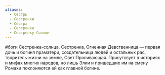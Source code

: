 ```yaml
---
aliases:
  - Сестры
  - Сестренки
  - Сестра
  - Сестренка
  - Сестренку-Солнце
---
```

#боги 
Сестренка-солнца, Сестренка, Огненная Девственница — первая дочь и богиня праматери, создательница людей и остальных рас, творитель жизни на земле, Свет Проливающая. Присутсвует в историях и мифах многих народов, но лишь Элии и пришедшие им на смену Ромахи поклоняются ей как главной богине.